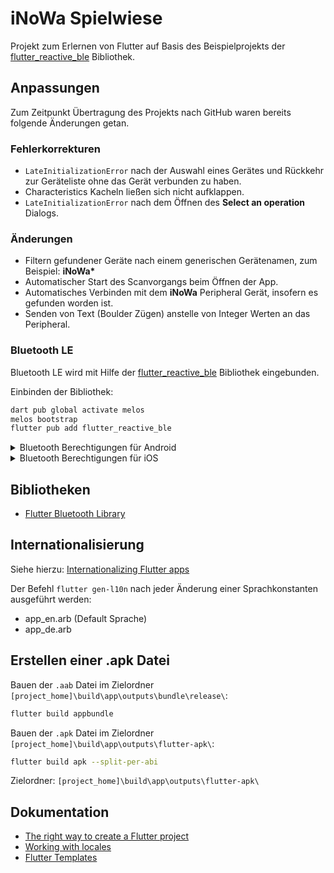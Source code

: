 # iNoWa Spielwiese

Projekt zum Erlernen von Flutter auf Basis des Beispielprojekts der [flutter_reactive_ble](https://github.com/PhilipsHue/flutter_reactive_ble) Bibliothek.

## Anpassungen

Zum Zeitpunkt Übertragung des Projekts nach GitHub waren bereits folgende Änderungen getan.

### Fehlerkorrekturen

- `LateInitializationError` nach der Auswahl eines Gerätes und Rückkehr zur Geräteliste ohne das Gerät verbunden zu haben.
- Characteristics Kacheln ließen sich nicht aufklappen.
- `LateInitializationError` nach dem Öffnen des **Select an operation** Dialogs.

### Änderungen

- Filtern gefundener Geräte nach einem generischen Gerätenamen, zum Beispiel: **iNoWa\***
- Automatischer Start des Scanvorgangs beim Öffnen der App.
- Automatisches Verbinden mit dem **iNoWa** Peripheral Gerät, insofern es gefunden worden ist.
- Senden von Text (Boulder Zügen) anstelle von Integer Werten an das Peripheral.

### Bluetooth LE

Bluetooth LE wird mit Hilfe der [flutter_reactive_ble](https://pub.dev/packages/flutter_reactive_ble) Bibliothek eingebunden.

Einbinden der Bibliothek:

```bash
dart pub global activate melos
melos bootstrap
flutter pub add flutter_reactive_ble
```
<details>
<summary>Bluetooth Berechtigungen für Android</summary>

Die Berechtigungen werden in der Datei `[project_home]\android\app\src\main\AndroidManifest.xml` abgelegt:

<manifest xmlns:android="http://schemas.android.com/apk/res/android">

```xml
    <uses-feature android:name="android.hardware.bluetooth_le" android:required="true" />
    <uses-permission android:name="android.permission.BLUETOOTH_SCAN" />
    <uses-permission android:name="android.permission.BLUETOOTH_CONNECT" />
    <uses-permission android:name="android.permission.ACCESS_FINE_LOCATION" android:maxSdkVersion="30" />
    <uses-permission android:name="android.permission.ACCESS_COARSE_LOCATION" android:maxSdkVersion="30" />

    <application>
    ...
    </application>
</manifest>
```

</details>

<details>
<summary>Bluetooth Berechtigungen für iOS</summary>

Die Berechtigungen werden in der Datei `[project_home]\android\app\src\main\AndroidManifest.xml` abgelegt:

<manifest xmlns:android="http://schemas.android.com/apk/res/android">

```xml
<?xml version="1.0" encoding="UTF-8"?>
<!DOCTYPE plist PUBLIC "-//Apple//DTD PLIST 1.0//EN" "http://www.apple.com/DTDs/PropertyList-1.0.dtd">
<plist version="1.0">
    <dict>
        <!-- iOS13 and higher -->
        <key>NSBluetoothAlwaysUsageDescription</key>
        <string>This app needs access to Bluetooth to function properly.</string>
        <!-- iOS12 and lower -->
        <key>NSBluetoothPeripheralUsageDescription</key>
        <string>This app needs access to Bluetooth to function properly.</string>
        ```
    </dict>
</plist>
```

</details>
<p>

## Bibliotheken

- [Flutter Bluetooth Library](https://pub.dev/packages/flutter_reactive_ble)

## Internationalisierung

Siehe hierzu: [Internationalizing Flutter apps](https://docs.flutter.dev/ui/accessibility-and-internationalization/internationalization)

Der Befehl `flutter gen-l10n` nach jeder Änderung einer Sprachkonstanten ausgeführt werden:

- app_en.arb (Default Sprache)
- app_de.arb

## Erstellen einer .apk Datei

Bauen der `.aab` Datei im Zielordner `[project_home]\build\app\outputs\bundle\release\`:

```bash
flutter build appbundle
```

Bauen der `.apk` Datei im Zielordner `[project_home]\build\app\outputs\flutter-apk\`:

```bash
flutter build apk --split-per-abi
```

Zielordner: `[project_home]\build\app\outputs\flutter-apk\`

## Dokumentation

- [The right way to create a Flutter project](https://themobilecoder.com/the-right-way-to-create-a-flutter-project/)
- [Working with locales](https://stackoverflow.com/questions/50923906/how-to-get-timezone-language-and-county-id-in-flutter-by-the-location-of-device)
- [Flutter Templates](https://www.fluttertemplates.dev/widgets/must_haves/)

